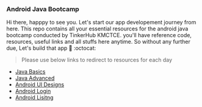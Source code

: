 
### Android Java Bootcamp
Hi there, happpy to see you. Let's start our app developement journey from here. This repo contains all your essential resources for the android java bootcamp conducted by TinkerHub KMCTCE. you'll have reference code, resources, useful links and all stuffs here anytime. So without any further due, Let's build that app :metal: :octocat: 
> Please use below links to redirect to resources for each day
- [Java Basics](https://github.com/kariot/android-bootcamp/tree/java-basics) 
- [Java Advanced](https://github.com/kariot/android-bootcamp/tree/java-advanced) 
- [Android UI Designs](https://github.com/kariot/android-bootcamp/tree/android-designs) 
- [Android Login](https://github.com/kariot/android-bootcamp/tree/android-login)
- [Android Lisitng](https://github.com/kariot/android-bootcamp/tree/android-listing)


